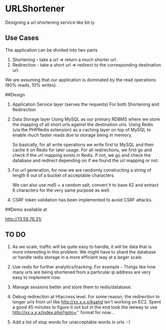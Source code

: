 # URLShortener

Designing a url shortening service like bit.ly

## Use Cases
The application can be divided into two parts
1. Shortening - take a url => return a much shorter url.
2. Redirection - take a short url => redirect to the corresponding destination url.

We are assuming that our application is dominated by the read operations (90% reads, 10% writes).

##Design

1. Application Service layer (serves the requests)
    For both Shortening and Redirection

2. Data Storage layer
    Using MySQL as our primary RDBMS where we store the mapping of all short urls against the destination urls.
    Using Redis (via the PHPRedis extension) as a caching layer on top of MySQL to enable much faster reads
    due to storage being in memory.
    
    So basically, for all write operations we write first to MySQL and then cache it on Redis for later usage.
    For all redirections, we first go and check if the url mapping exists in Redis. If not, we go and check the
    database and redirect depending on if we found the url mapping or not.
    
 3. For url generation, for now we are randomly constructing a string of length 6 out of a bucket of acceptable
    characters.
    
    We can also use md5 + a random salt, convert it to base 62 and extract 6 characters for the very same purpose
    as well.
   
 4. CSRF token validation has been implemented to avoid CSRF attacks.
    
##Demo available at 

http://13.59.76.31/

## TO DO

 1. As we scale, traffic will be quite easy to handle, it will be data that is more interesting in this problem. We 
  might have to shard the database or handle redis storage in a more efficient way at a larger scale.
 
 2. Use redis for further analytics/tracking. For example - Things like how many urls are being shortened from a 
 particular ip address are very easy to implement now.
 
 3. Manage sessions better and store them to redis/database.
 
 4. Debug redirection at Htaccess level. For some reason, the redirection to longer urls from url like http://xx.x.x.x/ksahd
 isn't working on EC2. Spent a good 45 minutes to figure it out but in the end took the leeway to use http://xx.x.x.x/index.php?goto=''
 format for now...

 5. Add a list of stop words for unacceptable words in urls :-)

